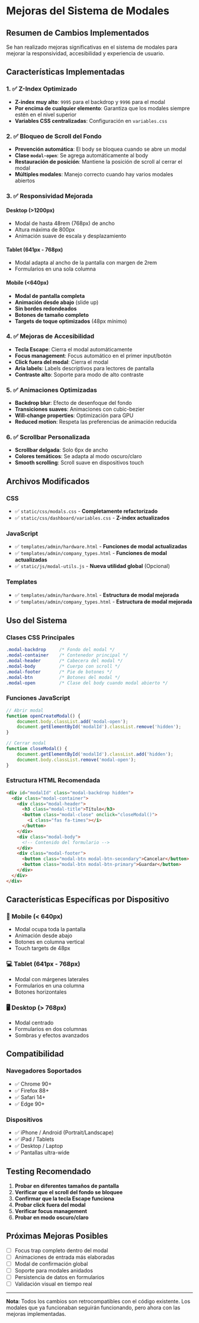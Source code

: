 # Mejoras del Sistema de Modales

## Resumen de Cambios Implementados

Se han realizado mejoras significativas en el sistema de modales para mejorar la responsividad, accesibilidad y experiencia de usuario.

## Características Implementadas

### 1. ✅ Z-Index Optimizado
- **Z-index muy alto**: `9995` para el backdrop y `9996` para el modal
- **Por encima de cualquier elemento**: Garantiza que los modales siempre estén en el nivel superior
- **Variables CSS centralizadas**: Configuración en `variables.css`

### 2. ✅ Bloqueo de Scroll del Fondo
- **Prevención automática**: El body se bloquea cuando se abre un modal
- **Clase `modal-open`**: Se agrega automáticamente al body
- **Restauración de posición**: Mantiene la posición de scroll al cerrar el modal
- **Múltiples modales**: Manejo correcto cuando hay varios modales abiertos

### 3. ✅ Responsividad Mejorada

#### Desktop (>1200px)
- Modal de hasta 48rem (768px) de ancho
- Altura máxima de 800px
- Animación suave de escala y desplazamiento

#### Tablet (641px - 768px)
- Modal adapta al ancho de la pantalla con margen de 2rem
- Formularios en una sola columna

#### Mobile (<640px)
- **Modal de pantalla completa**
- **Animación desde abajo** (slide up)
- **Sin bordes redondeados**
- **Botones de tamaño completo**
- **Targets de toque optimizados** (48px mínimo)

### 4. ✅ Mejoras de Accesibilidad
- **Tecla Escape**: Cierra el modal automáticamente
- **Focus management**: Focus automático en el primer input/botón
- **Click fuera del modal**: Cierra el modal
- **Aria labels**: Labels descriptivos para lectores de pantalla
- **Contraste alto**: Soporte para modo de alto contraste

### 5. ✅ Animaciones Optimizadas
- **Backdrop blur**: Efecto de desenfoque del fondo
- **Transiciones suaves**: Animaciones con cubic-bezier
- **Will-change properties**: Optimización para GPU
- **Reduced motion**: Respeta las preferencias de animación reducida

### 6. ✅ Scrollbar Personalizada
- **Scrollbar delgada**: Solo 6px de ancho
- **Colores temáticos**: Se adapta al modo oscuro/claro
- **Smooth scrolling**: Scroll suave en dispositivos touch

## Archivos Modificados

### CSS
- ✅ `static/css/modals.css` - **Completamente refactorizado**
- ✅ `static/css/dashboard/variables.css` - **Z-index actualizados**

### JavaScript
- ✅ `templates/admin/hardware.html` - **Funciones de modal actualizadas**
- ✅ `templates/admin/company_types.html` - **Funciones de modal actualizadas**
- ✅ `static/js/modal-utils.js` - **Nueva utilidad global** (Opcional)

### Templates
- ✅ `templates/admin/hardware.html` - **Estructura de modal mejorada**
- ✅ `templates/admin/company_types.html` - **Estructura de modal mejorada**

## Uso del Sistema

### Clases CSS Principales
```css
.modal-backdrop     /* Fondo del modal */
.modal-container    /* Contenedor principal */
.modal-header       /* Cabecera del modal */
.modal-body         /* Cuerpo con scroll */
.modal-footer       /* Pie de botones */
.modal-btn          /* Botones del modal */
.modal-open         /* Clase del body cuando modal abierto */
```

### Funciones JavaScript
```javascript
// Abrir modal
function openCreateModal() {
    document.body.classList.add('modal-open');
    document.getElementById('modalId').classList.remove('hidden');
}

// Cerrar modal
function closeModal() {
    document.getElementById('modalId').classList.add('hidden');
    document.body.classList.remove('modal-open');
}
```

### Estructura HTML Recomendada
```html
<div id="modalId" class="modal-backdrop hidden">
  <div class="modal-container">
    <div class="modal-header">
      <h3 class="modal-title">Título</h3>
      <button class="modal-close" onclick="closeModal()">
        <i class="fas fa-times"></i>
      </button>
    </div>
    <div class="modal-body">
      <!-- Contenido del formulario -->
    </div>
    <div class="modal-footer">
      <button class="modal-btn modal-btn-secondary">Cancelar</button>
      <button class="modal-btn modal-btn-primary">Guardar</button>
    </div>
  </div>
</div>
```

## Características Específicas por Dispositivo

### 📱 Mobile (< 640px)
- Modal ocupa toda la pantalla
- Animación desde abajo
- Botones en columna vertical
- Touch targets de 48px

### 💻 Tablet (641px - 768px)
- Modal con márgenes laterales
- Formularios en una columna
- Botones horizontales

### 🖥️ Desktop (> 768px)
- Modal centrado
- Formularios en dos columnas
- Sombras y efectos avanzados

## Compatibilidad

### Navegadores Soportados
- ✅ Chrome 90+
- ✅ Firefox 88+
- ✅ Safari 14+
- ✅ Edge 90+

### Dispositivos
- ✅ iPhone / Android (Portrait/Landscape)
- ✅ iPad / Tablets
- ✅ Desktop / Laptop
- ✅ Pantallas ultra-wide

## Testing Recomendado

1. **Probar en diferentes tamaños de pantalla**
2. **Verificar que el scroll del fondo se bloquee**
3. **Confirmar que la tecla Escape funciona**
4. **Probar click fuera del modal**
5. **Verificar focus management**
6. **Probar en modo oscuro/claro**

## Próximas Mejoras Posibles

- [ ] Focus trap completo dentro del modal
- [ ] Animaciones de entrada más elaboradas
- [ ] Modal de confirmación global
- [ ] Soporte para modales anidados
- [ ] Persistencia de datos en formularios
- [ ] Validación visual en tiempo real

---

**Nota**: Todos los cambios son retrocompatibles con el código existente. Los modales que ya funcionaban seguirán funcionando, pero ahora con las mejoras implementadas.
